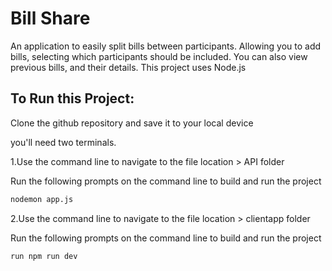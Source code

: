 # Bill Share
An application to easily split bills between participants. Allowing you to add bills, selecting which participants should be included. You can also view previous bills, and their details.
This project uses Node.js

## To Run this Project:
Clone the github repository and save it to your local device

you'll need two terminals. 

1.Use the command line to navigate to the file location > API folder

  Run the following prompts on the command line to build and run the project
  ```sh
  nodemon app.js
  ```

2.Use the command line to navigate to the file location > clientapp folder

  Run the following prompts on the command line to build and run the project
  ```sh
  run npm run dev
  ```
